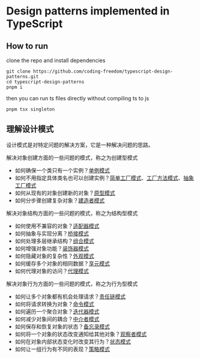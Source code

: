 # Design patterns implemented in TypeScript

## How to run

clone the repo and install dependencies

```
git clone https://github.com/coding-freedom/typescript-design-patterns.git
cd typescript-design-patterns
pnpm i
```

then you can run ts files directly without compiling ts to js

```
pnpm tsx singleton
```

## 理解设计模式

设计模式是对特定问题的解决方案，它是一种解决问题的思路。

解决对象创建方面的一些问题的模式，称之为创建型模式

- 如何确保一个类只有一个实例？[单例模式](./singleton/)
- 如何不用指定具体类名也可以创建实例？[简单工厂模式](./simple-factory/)、[工厂方法模式](./factory-method/)、[抽象工厂模式](./abstract-factory/)
- 如何从现有的对象创建新的对象？[原型模式](./prototype/)
- 如何分步骤创建复杂对象？[建造者模式](./builder/)

解决对象结构方面的一些问题的模式，称之为结构型模式

- 如何使用不兼容的对象？[适配器模式](./adapter/)
- 如何抽象与实现分离？[桥接模式](./bridge/)
- 如何处理多层继承结构？[组合模式](./composite/)
- 如何增强对象功能？[装饰器模式](./decorator/)
- 如何隐藏对象的复杂性？[外观模式](./facade/)
- 如何缓存多个对象的相同数据？[享元模式](./flyweight/)
- 如何代理对象的访问？[代理模式](./proxy/)

解决对象行为方面的一些问题的模式，称之为行为型模式

- 如何让多个对象都有机会处理请求？[责任链模式](./chain-of-responsibility/)
- 如何将请求转换为对象？[命令模式](./command/)
- 如何遍历一个聚合对象？[迭代器模式](./iterator/)
- 如何减少对象间的耦合？[中介者模式](./mediator/)
- 如何保存和恢复对象的状态？[备忘录模式](./memento/)
- 如何将一个对象的状态改变通知给其他对象？[观察者模式](./observer/)
- 如何在对象内部状态变化时改变其行为？[状态模式](./state/)
- 如何让一组行为有不同的表现？[策略模式](./strategy/)